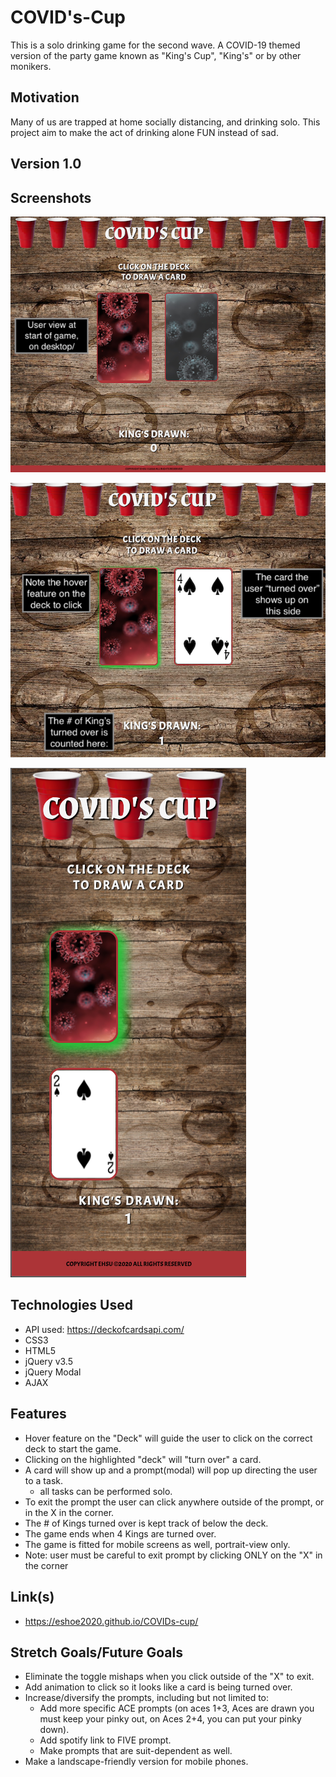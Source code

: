 # COVID's-Cup

This is a solo drinking game for the second wave. 
A COVID-19 themed version of the party game known as "King's Cup", "King's" or by other monikers. 

## Motivation

Many of us are trapped at home socially distancing, and drinking solo. This project aim to make the act of drinking alone FUN instead of sad. 

## Version 1.0

## Screenshots

![DesktopView](./IMG/UI-desktop.png "UI-desktop")

![gameplay](./IMG/gameplay.png "gameplay")

![mobile-view](./IMG/mobile-version.png "mobile-version")


## Technologies Used

- API used: https://deckofcardsapi.com/
- CSS3
- HTML5
- jQuery v3.5
- jQuery Modal
- AJAX

## Features

- Hover feature on the "Deck" will guide the user to click on the correct deck to start the game.
- Clicking on the highlighted "deck" will "turn over" a card.
- A card will show up and a prompt(modal) will pop up directing the user to a task.
   - all tasks can be performed solo.
- To exit the prompt the user can click anywhere outside of the prompt, or in the X in the corner.
- The # of Kings turned over is kept track of below the deck.
- The game ends when 4 Kings are turned over.
- The game is fitted for mobile screens as well, portrait-view only. 
- Note: user must be careful to exit prompt by clicking ONLY on the "X" in the corner

## Link(s)

- https://eshoe2020.github.io/COVIDs-cup/


## Stretch Goals/Future Goals

- Eliminate the toggle mishaps when you click outside of the "X" to exit.
- Add animation to click so it looks like a card is being turned over.
- Increase/diversify the prompts, including but not limited to:
   - Add more specific ACE prompts (on aces 1+3, Aces are drawn you must keep your pinky out, on Aces 2+4, you can put your pinky down).
   - Add spotify link to FIVE prompt.
   - Make prompts that are suit-dependent as well.
- Make a landscape-friendly version for mobile phones.